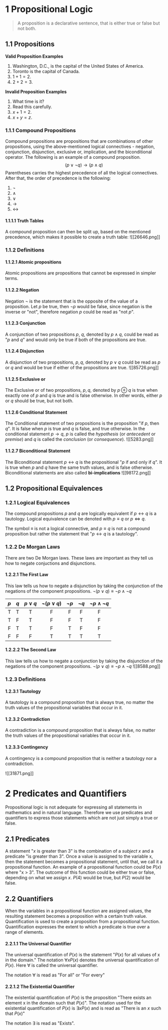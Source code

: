 # 1 Propositional Logic
> A proposition is a declarative sentence, that is either true or false but not both.

## 1.1 Propositions

**Valid Proposition Examples**
1. Washington, D.C., is the capital of the United States of America.
2. Toronto is the capital of Canada.
3. $1 + 1 = 2$.
4. $2 + 2 = 3$.

**Invalid Proposition Examples**
1. What time is it?
2. Read this carefully.
3. $x+1=2$.
4. $x+y=z$.

### 1.1.1 Compound Propositions 
Compound propositions are propositions that are combinations of other propositions, using the above-mentioned logical connectives - negation, conjunction, disjunction, exclusive or, implication, and the biconditional operator. The following is an example of a compound proposition.
$$(p \vee \neg q) \to (p \wedge q)$$ Parentheses carries the highest precedence of all the logical connectives. After that, the order of precedence is the following:
1. $\neg$
2. $\wedge$ 
3. $\vee$
4. $\to$
5. $\leftrightarrow$
#### 1.1.1.1 Truth Tables
A compound proposition can then be split up, based on the mentioned precedence, which makes it possible to create a truth table:
![[26646.png]]

### 1.1.2 Definitions
#### 1.1.2.1 Atomic propositions
Atomic propositions are propositions that cannot be expressed in simpler terms.
#### 1.1.2.2 Negation
Negation $\neg$ is the statement that is the opposite of the value of a proposition. Let $p$ be true, then $\neg p$ would be false, since negation is the inverse or "not", therefore negation $p$ could be read as "not $p$".
#### 1.1.2.3 Conjunction
A conjunction of two propositions $p$, $q$, denoted by $p \wedge q$, could be read as "$p$ and $q$" and would only be true if both of the propositions are true.

#### 1.1.2.4 Disjunction
A disjunction of two propositions, $p, q$, denoted by $p \vee q$ could be read as $p$ or $q$ and would be true if either of the propositions are true.
![[85726.png]]
#### 1.1.2.5 Exclusive or
The Exclusive or of two propositions, $p, q$, denoted by $p \oplus q$  is true when exactly one of $p$ and $q$ is true and is false otherwise. In other words, either $p$ or $q$ should be true, but not both.
#### 1.1.2.6 Conditional Statement
The Conditional statement of two propositions is the proposition "if $p$, then $q$". It is false when $p$ is true and $q$ is false, and true otherwise. In the conditional statement $p \to q$, $p$ is called the *hypothesis* (or *antecedent* or *premise*) and $q$ is called the *conclusion* (or *consequence*).
![[5283.png]]
#### 1.1.2.7 Biconditional Statement
The Biconditional statement $p \leftrightarrow q$ is the propositional "$p$ if and only if $q$". It is true when $p$ and $q$ have the same truth values, and is false otherwise. Biconditional statements are also called **bi-implications**
![[98172.png]]
## 1.2 Propositional Equivalences
### 1.2.1 Logical Equivalences
The compound propositions $p$ and $q$ are logically equivalent if $p \leftrightarrow q$ is a tautology. Logical equivalence can be denoted with $p \equiv q$ or $p\Leftrightarrow q$.

The symbol $\equiv$ is not a logical connective, and $p \equiv q$ is not a compound proposition but rather the statement that "$p \leftrightarrow q$ is a tautology".
### 1.2.2 De Morgan Laws
There are two De Morgan laws. These laws are important as they tell us how to negate conjuctions and disjunctions. 

#### 1.2.2.1 The First Law
This law tells us how to negate a disjunction by taking the conjunction of the negations of the component propositions.
 $\neg(p \vee q) \equiv \neg p \wedge \neg q$

| $p$ | $q$ | $p \vee q$ | $\neg(p \vee q)$ | $\neg p$ | $\neg q$ | $\neg p \wedge \neg q$ |
| :-: | :-: | :--------: | :--------------: | :------: | :------: | :--------------------: |
|  T  |  T  |     T      |        F         |    F     |    F     |           F            |
|  T  |  F  |     T      |        F         |    F     |    T     |           F            |
|  F  |  T  |     T      |        F         |    T     |    F     |           F            |
|  F  |  F  |     F      |        T         |    T     |    T     |           T            |
#### 1.2.2.2 The Second Law
This law tells us how to negate a conjunction by taking the disjunction of the negations of the component propositions.
$\neg(p \vee q)\equiv \neg p \wedge \neg q$
![[8588.png]]
### 1.2.3 Definitions
#### 1.2.3.1 Tautology
A tautology is a compound proposition that is always true, no matter the truth values of the propositional variables that occur in it. 

#### 1.2.3.2 Contradiction
A contradiction is a compound proposition that is always false, no matter the truth values of the propositional variables that occur in it.

#### 1.2.3.3 Contingency
A contingency is a compound proposition that is neither a tautology nor a contradiction.

![[31871.png]]

# 2 Predicates and Quantifiers
Propositional logic is not adequate for expressing all statements in mathematics and in natural language. Therefore we use predicates and quantifiers to express those statements which are not just simply a true or false.
## 2.1 Predicates
A statement "$x$ is greater than 3" is the combination of a *subject* $x$ and a predicate "is greater than 3". Once a value is assigned to the variable x, then the statement becomes a propositional statement, until that, we call it a propositional function. 
An example of a propositional function could be $P(x)$ where "x > 3". The outcome of this function could be either true or false, depending on what we assign $x$. $P(4)$ would be true, but $P(2)$ would be false.
## 2.2 Quantifiers
When the variables in a propositional function are assigned values, the resulting statement becomes a proposition with a certain truth value. Quantification is used to create a proposition from a propositional function. Quantification expresses the extent to which a predicate is true over a range of elements.

#### 2.2.1.1 The Universal Quantifier
The universal quantification of $P(x)$ is the statement "$P(x)$ for all values of x in the domain." The notation $\forall x P(x)$ denotes the universal quantification of $P(x)$. Here $\forall$ is called the universal quantifier.

The notation $\forall$ is read as "For all" or "For every"
#### 2.2.1.2 The Existential Quantifier
The existential quantification of $P(x)$ is the proposition "There exists an element x in the domain such that $P(x)$". The notation used for the existential quantification of $P(x)$ is $\exists x P(x)$  and is read as "There is an $x$ such that $P(x)$"

The notation $\exists$ is read as "Exists". 